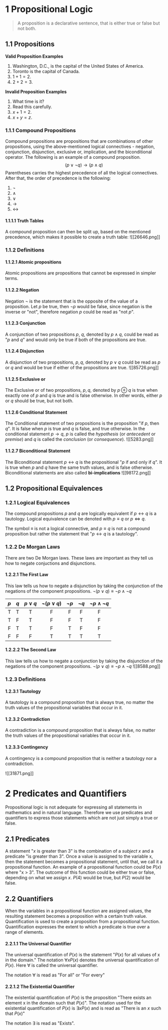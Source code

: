 # 1 Propositional Logic
> A proposition is a declarative sentence, that is either true or false but not both.

## 1.1 Propositions

**Valid Proposition Examples**
1. Washington, D.C., is the capital of the United States of America.
2. Toronto is the capital of Canada.
3. $1 + 1 = 2$.
4. $2 + 2 = 3$.

**Invalid Proposition Examples**
1. What time is it?
2. Read this carefully.
3. $x+1=2$.
4. $x+y=z$.

### 1.1.1 Compound Propositions 
Compound propositions are propositions that are combinations of other propositions, using the above-mentioned logical connectives - negation, conjunction, disjunction, exclusive or, implication, and the biconditional operator. The following is an example of a compound proposition.
$$(p \vee \neg q) \to (p \wedge q)$$ Parentheses carries the highest precedence of all the logical connectives. After that, the order of precedence is the following:
1. $\neg$
2. $\wedge$ 
3. $\vee$
4. $\to$
5. $\leftrightarrow$
#### 1.1.1.1 Truth Tables
A compound proposition can then be split up, based on the mentioned precedence, which makes it possible to create a truth table:
![[26646.png]]

### 1.1.2 Definitions
#### 1.1.2.1 Atomic propositions
Atomic propositions are propositions that cannot be expressed in simpler terms.
#### 1.1.2.2 Negation
Negation $\neg$ is the statement that is the opposite of the value of a proposition. Let $p$ be true, then $\neg p$ would be false, since negation is the inverse or "not", therefore negation $p$ could be read as "not $p$".
#### 1.1.2.3 Conjunction
A conjunction of two propositions $p$, $q$, denoted by $p \wedge q$, could be read as "$p$ and $q$" and would only be true if both of the propositions are true.

#### 1.1.2.4 Disjunction
A disjunction of two propositions, $p, q$, denoted by $p \vee q$ could be read as $p$ or $q$ and would be true if either of the propositions are true.
![[85726.png]]
#### 1.1.2.5 Exclusive or
The Exclusive or of two propositions, $p, q$, denoted by $p \oplus q$  is true when exactly one of $p$ and $q$ is true and is false otherwise. In other words, either $p$ or $q$ should be true, but not both.
#### 1.1.2.6 Conditional Statement
The Conditional statement of two propositions is the proposition "if $p$, then $q$". It is false when $p$ is true and $q$ is false, and true otherwise. In the conditional statement $p \to q$, $p$ is called the *hypothesis* (or *antecedent* or *premise*) and $q$ is called the *conclusion* (or *consequence*).
![[5283.png]]
#### 1.1.2.7 Biconditional Statement
The Biconditional statement $p \leftrightarrow q$ is the propositional "$p$ if and only if $q$". It is true when $p$ and $q$ have the same truth values, and is false otherwise. Biconditional statements are also called **bi-implications**
![[98172.png]]
## 1.2 Propositional Equivalences
### 1.2.1 Logical Equivalences
The compound propositions $p$ and $q$ are logically equivalent if $p \leftrightarrow q$ is a tautology. Logical equivalence can be denoted with $p \equiv q$ or $p\Leftrightarrow q$.

The symbol $\equiv$ is not a logical connective, and $p \equiv q$ is not a compound proposition but rather the statement that "$p \leftrightarrow q$ is a tautology".
### 1.2.2 De Morgan Laws
There are two De Morgan laws. These laws are important as they tell us how to negate conjuctions and disjunctions. 

#### 1.2.2.1 The First Law
This law tells us how to negate a disjunction by taking the conjunction of the negations of the component propositions.
 $\neg(p \vee q) \equiv \neg p \wedge \neg q$

| $p$ | $q$ | $p \vee q$ | $\neg(p \vee q)$ | $\neg p$ | $\neg q$ | $\neg p \wedge \neg q$ |
| :-: | :-: | :--------: | :--------------: | :------: | :------: | :--------------------: |
|  T  |  T  |     T      |        F         |    F     |    F     |           F            |
|  T  |  F  |     T      |        F         |    F     |    T     |           F            |
|  F  |  T  |     T      |        F         |    T     |    F     |           F            |
|  F  |  F  |     F      |        T         |    T     |    T     |           T            |
#### 1.2.2.2 The Second Law
This law tells us how to negate a conjunction by taking the disjunction of the negations of the component propositions.
$\neg(p \vee q)\equiv \neg p \wedge \neg q$
![[8588.png]]
### 1.2.3 Definitions
#### 1.2.3.1 Tautology
A tautology is a compound proposition that is always true, no matter the truth values of the propositional variables that occur in it. 

#### 1.2.3.2 Contradiction
A contradiction is a compound proposition that is always false, no matter the truth values of the propositional variables that occur in it.

#### 1.2.3.3 Contingency
A contingency is a compound proposition that is neither a tautology nor a contradiction.

![[31871.png]]

# 2 Predicates and Quantifiers
Propositional logic is not adequate for expressing all statements in mathematics and in natural language. Therefore we use predicates and quantifiers to express those statements which are not just simply a true or false.
## 2.1 Predicates
A statement "$x$ is greater than 3" is the combination of a *subject* $x$ and a predicate "is greater than 3". Once a value is assigned to the variable x, then the statement becomes a propositional statement, until that, we call it a propositional function. 
An example of a propositional function could be $P(x)$ where "x > 3". The outcome of this function could be either true or false, depending on what we assign $x$. $P(4)$ would be true, but $P(2)$ would be false.
## 2.2 Quantifiers
When the variables in a propositional function are assigned values, the resulting statement becomes a proposition with a certain truth value. Quantification is used to create a proposition from a propositional function. Quantification expresses the extent to which a predicate is true over a range of elements.

#### 2.2.1.1 The Universal Quantifier
The universal quantification of $P(x)$ is the statement "$P(x)$ for all values of x in the domain." The notation $\forall x P(x)$ denotes the universal quantification of $P(x)$. Here $\forall$ is called the universal quantifier.

The notation $\forall$ is read as "For all" or "For every"
#### 2.2.1.2 The Existential Quantifier
The existential quantification of $P(x)$ is the proposition "There exists an element x in the domain such that $P(x)$". The notation used for the existential quantification of $P(x)$ is $\exists x P(x)$  and is read as "There is an $x$ such that $P(x)$"

The notation $\exists$ is read as "Exists". 